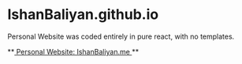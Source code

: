 # IshanBaliyan.github.io

Personal Website was coded entirely in pure react, with no templates.

**<a href="http://IshanBaliyan.me">
Personal Website: IshanBaliyan.me
</a>
**
